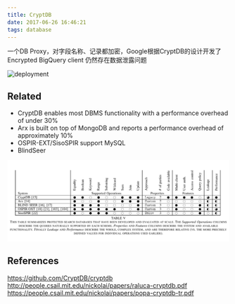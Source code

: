 ```yaml
---
title: CryptDB
date: 2017-06-26 16:46:21
tags: database
---
```


一个DB Proxy，对字段名称、记录都加密，Google根据CryptDB的设计开发了Encrypted BigQuery client
仍然存在数据泄露问题

![deployment](http://static.yihaodou.com/up_img/2016/01/14529240805699dcb05b960.jpg)

## Related

- CryptDB enables most DBMS functionality with a performance overhead of under 30%
- Arx is built on top of MongoDB and reports a performance overhead of approximately 10%
- OSPIR-EXT/SisoSPIR support MySQL
- BlindSeer

![db crypt](https://github.com/funkygao/blogassets/blob/master/img/crypdb.jpeg?raw=true)

## References

https://github.com/CryptDB/cryptdb
http://people.csail.mit.edu/nickolai/papers/raluca-cryptdb.pdf
https://people.csail.mit.edu/nickolai/papers/popa-cryptdb-tr.pdf
